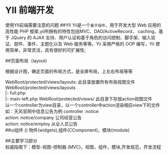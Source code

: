 YII 前端开发
============

使用YII前端需要注意的问题
##YII
Yii是一个`基于组件`、用于开发大型 Web 应用的 高性能 PHP 框架,yii所拥有的特性包括MVC、DAO/ActiveRecord，							caching、基于 JQuery 的 AJAX 支持、用户认证和基于角色的访问控制、脚手架、输入验证、部件、事件、主题化以及 Web 服务等等。Yii 采用严格的 OOP 编写，Yii 使用简单，非常灵活，具有很好的可扩展性;


##页面布局（layout)

根据设计图，确定页面的布局方式，是全屏布局，上左右布局等等

WebRoot/protected/views/layouts: 此目录放置所有布局视图文件					
	WebRoot/protected/views/layouts								
		|- full.php  												
		|- main-left.php 
WebRoot/protected/views/        此目录下存放action视图文件																	
以一个controller为view目录，以一个controller中action渲染相应view下的文件													如：天风官网中信息公告为例																										controller :notice																										
	action: notice/company 	公司经营公告																					
	action:	notice/employ   从业人员公告																					
##ui组件 ()
物件(widgets),组件(CComponent)，模块(module)  																				

##主要学习部分																												
权威指南下：模型-视图-控制器 (MVC)，视图，组件，模块,开发规范，开发流程